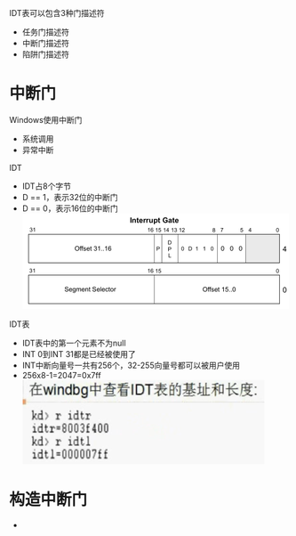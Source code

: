 IDT表可以包含3种门描述符
- 任务门描述符
- 中断门描述符
- 陷阱门描述符

# 中断门
Windows使用中断门
- 系统调用
- 异常中断

IDT
- IDT占8个字节
- D == 1，表示32位的中断门  
- D == 0，表示16位的中断门
![](../../photo/Pasted%20image%2020221208145708.png)

IDT表
- IDT表中的第一个元素不为null
- INT 0到INT 31都是已经被使用了
- INT中断向量号一共有256个，32-255向量号都可以被用户使用
- 256x8-1=2047=0x7ff
![](../../photo/Pasted%20image%2020221208150434.png)

# 构造中断门


-